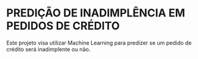 # PREDIÇÃO DE INADIMPLÊNCIA EM PEDIDOS DE CRÉDITO
Este projeto visa utilizar Machine Learning para predizer se um pedido de crédito será inadimplente ou não.
